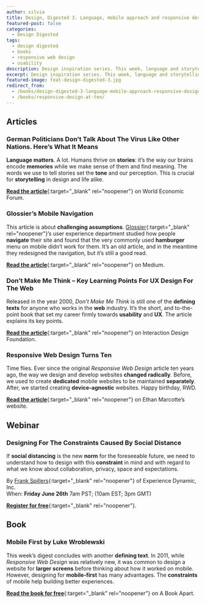 ```yaml
---
author: silvia
title: Design, Digested 3. Language, mobile approach and responsive design at 10
featured-post: false
categories:
  - Design Digested
tags:
  - design digested
  - books
  - responsive web design
  - usability
description: Design inspiration series. This week, language and storytelling, usability, mobile approach, responsive design at 10 and more.
excerpt: Design inspiration series. This week, language and storytelling, usability, mobile approach, responsive design at 10 and more.
featured-image: feat-design-digested-3.jpg
redirect_from:
  - /books/design-digested-3-language-mobile-approach-responsive-design-at-ten/
  - /books/responsive-design-at-ten/
---
```

## Articles

### German Politicians Don’t Talk About The Virus Like Other Nations. Here’s What It Means

**Language matters**. A lot. Humans thrive on **stories**: it’s the way our brains encode **memories** while we make sense of them and find meaning. The words we use to tell stories set the **tone** and our perception. This is crucial for **storytelling** in design and life alike.

[**Read the article**](https://www.weforum.org/agenda/2020/06/coronavirus-pandemic-covid19-germany-politicians-language){:target="_blank" rel="noopener"} on World Economic Forum.

### Glossier’s Mobile Navigation

This article is about **challenging assumptions**. [Glossier](https://www.glossier.com/){:target="_blank" rel="noopener"}’s user experience department studied how people **navigate** their site and found that the very commonly used **hamburger** menu on mobile didn’t work for them. It’s an old article, and in the meantime they redesigned the navigation, but it’s still a good read.

[**Read the article**](https://medium.com/glossier/glossiers-mobile-navigation-4a944e65b0b7){:target="_blank" rel="noopener"} on Medium.

### Don’t Make Me Think – Key Learning Points For UX Design For The Web

Released in the year 2000, _Don’t Make Me Think_ is still one of the **defining texts** for anyone who works in the **web** industry. It’s the short, and to-the-point book that set my career firmly towards **usability** and **UX**. The article explains its key points.

[**Read the article**](https://www.interaction-design.org/literature/article/don-t-make-me-think-key-learning-points-for-ux-design-for-the-web){:target="_blank" rel="noopener"} on Interaction Design Foundation.

### Responsive Web Design Turns Ten

Time flies. Ever since the original _Responsive Web Design_ article ten years ago, the way we design and develop websites **changed radically**. Before, we used to create **dedicated** mobile websites to be maintained **separately**. After, we started creating **device-agnostic** websites. Happy birthday, RWD.

[**Read the article**](https://ethanmarcotte.com/wrote/responsive-design-at-10/){:target="_blank" rel="noopener"} on Ethan Marcotte’s website.

## Webinar

### Designing For The Constraints Caused By Social Distance

If **social distancing** is the new **norm** for the foreseeable future, we need to understand how to design with this **constraint** in mind and with regard to what we know about collaboration, privacy, space and expectations.

By [Frank Spillers](https://www.linkedin.com/in/frankspillers/){:target="_blank" rel="noopener"} of Experience Dynamic, Inc.   
When: **Friday June 26th** 7am PST; (10am EST; 3pm GMT)

[**Register for free**](https://lnkd.in/dM3g_gR){:target="_blank" rel="noopener"}.

## Book

### Mobile First by Luke Wroblewski

This week’s digest concludes with another **defining text**. In 2011, while _Responsive Web Design_ was relatively new, it was common to design a website for **larger screens** before thinking about how it worked on mobile. However, designing for **mobile-first** has many advantages. The **constraints** of mobile help building better experiences.

[**Read the book for free**](http://mobile-first.abookapart.com/){:target="_blank" rel="noopener"} on A Book Apart.
